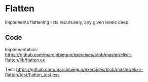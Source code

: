 # Flatten

Implements flattening lists recursively, any given levels deep.

## Code

Implementation: https://github.com/marcinbiegun/exercises/blob/master/elixir-flatten/lib/flatten.ex

Test: https://github.com/marcinbiegun/exercises/blob/master/elixir-flatten/test/flatten_test.exs
